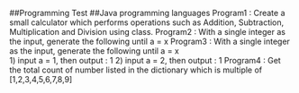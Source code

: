 ##Programming Test
##Java programming languages
Program1 :  Create a small calculator which performs operations such as Addition, Subtraction, Multiplication and Division using class.
Program2 : With a single integer as the input, generate the following until a = x 
Program3 : With a single integer as the input, generate the following until a = x  
              1) input a = 1, then output : 1
              2) input a = 2, then output : 1
Program4 :  Get the total count of number listed in the dictionary which is multiple of [1,2,3,4,5,6,7,8,9]
           
